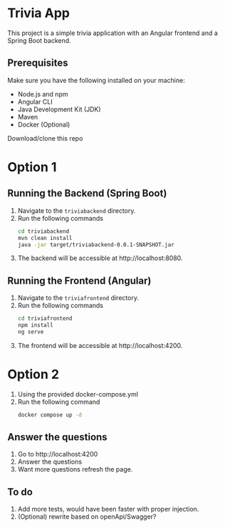 # Trivia App

This project is a simple trivia application with an Angular frontend and a Spring Boot backend.

## Prerequisites

Make sure you have the following installed on your machine:

- Node.js and npm 
- Angular CLI 
- Java Development Kit (JDK) 
- Maven 
- Docker (Optional)

Download/clone this repo

# Option 1
## Running the Backend (Spring Boot)

1. Navigate to the `triviabackend` directory.
2. Run the following commands
    ```bash
    cd triviabackend
    mvn clean install
    java -jar target/triviabackend-0.0.1-SNAPSHOT.jar
3. The backend will be accessible at http://localhost:8080.

## Running the Frontend (Angular)

1. Navigate to the `triviafrontend` directory.
2. Run the following commands
    ```bash
    cd triviafrontend
    npm install
    ng serve
3. The frontend will be accessible at http://localhost:4200.

# Option 2
1. Using the provided docker-compose.yml
2. Run the following command
    ```bash
    docker compose up -d

## Answer the questions
1. Go to  http://localhost:4200
2. Answer the questions
3. Want more questions refresh the page.

## To do 
1. Add more tests, would have been faster with proper injection.
2. (Optional) rewrite based on openApi/Swagger?
